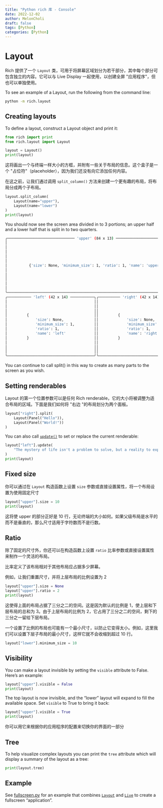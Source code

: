 ```yaml
---
title: "Python rich 库 - Console"
date: 2022-12-02
author: MelonCholi
draft: false
tags: [Python]
categories: [Python]
---
```


# Layout

Rich 提供了一个 `Layout` 类，可用于将屏幕区域划分为若干部分，其中每个部分可包含独立的内容。它可以与 Live Display 一起使用，以创建全屏 "应用程序"，但也可以单独使用。

To see an example of a Layout, run the following from the command line:

```bash
python -m rich.layout
```

## Creating layouts

To define a layout, construct a Layout object and print it:

```py
from rich import print
from rich.layout import Layout

layout = Layout()
print(layout)
```

这将画出一个与终端一样大小的方框，并附有一些关于布局的信息。这个盒子是一个 "占位符"（placeholder），因为我们还没有向它添加任何内容。

在这之前，让我们通过调用 `split_column()` 方法来创建一个更有趣的布局，将布局分成两个子布局。

```py
layout.split_column(
    Layout(name="upper"),
    Layout(name="lower")
)
print(layout)
```

You should now see the screen area divided in to 3 portions; an upper half and a lower half that is split in to two quarters.

```bash
╭─────────────────────────────── 'upper' (84 x 13) ────────────────────────────────╮
│                                                                                  │
│                                                                                  │
│                                                                                  │
│                                                                                  │
│                                                                                  │
│          {'size': None, 'minimum_size': 1, 'ratio': 1, 'name': 'upper'}          │
│                                                                                  │
│                                                                                  │
│                                                                                  │
│                                                                                  │
│                                                                                  │
╰──────────────────────────────────────────────────────────────────────────────────╯
╭─────────── 'left' (42 x 14) ───────────╮╭────────── 'right' (42 x 14) ───────────╮
│                                        ││                                        │
│                                        ││                                        │
│                                        ││                                        │
│         {                              ││         {                              │
│             'size': None,              ││             'size': None,              │
│             'minimum_size': 1,         ││             'minimum_size': 1,         │
│             'ratio': 1,                ││             'ratio': 1,                │
│             'name': 'left'             ││             'name': 'right'            │
│         }                              ││         }                              │
│                                        ││                                        │
│                                        ││                                        │
│                                        ││                                        │
╰────────────────────────────────────────╯╰────────────────────────────────────────╯
```

You can continue to call split() in this way to create as many parts to the screen as you wish.

## Setting renderables

Layout 的第一个位置参数可以是任何 Rich renderable，它的大小将被调整为适合布局的区域。下面是我们如何将 "右边 "的布局划分为两个面板。

```py
layout["right"].split(
    Layout(Panel("Hello")),
    Layout(Panel("World!"))
)
```

You can also call [`update()`](https://rich.readthedocs.io/en/stable/reference/layout.html#rich.layout.Layout.update) to set or replace the current renderable:

```py
layout["left"].update(
    "The mystery of life isn't a problem to solve, but a reality to experience."
)
print(layout)
```

## Fixed size

你可以通过在 `Layout` 构造函数上设置 `size` 参数或直接设置属性，将一个布局设置为使用固定尺寸

```py
layout["upper"].size = 10
print(layout)
```

这将使 upper 的部分正好是 10 行，无论终端的大小如何。如果父级布局是水平的而不是垂直的，那么尺寸适用于字符数而不是行数。

## Ratio

除了固定的尺寸外，你还可以在构造函数上设置 `ratio` 比率参数或直接设置属性来制作一个灵活的布局。

比率定义了该布局相对于其他布局应占据多少屏幕。

例如，让我们重置尺寸，并将上层布局的比例设置为 2

```py
layout["upper"].size = None
layout["upper"].ratio = 2
print(layout)
```

这使得上面的布局占据了三分之二的空间。这是因为默认的比例是 1，使上层和下层布局的总和为 3。由于上层布局的比例为 2，它占用了三分之二的空间，剩下的三分之一留给下层布局。

一个设置了比例的布局也可能有一个最小尺寸，以防止它变得太小。例如，这里我们可以设置下层子布局的最小尺寸，这样它就不会收缩到超过 10 行。

```py
layout["lower"].minimum_size = 10
```

## Visibility

You can make a layout invisible by setting the `visible` attribute to False. Here’s an example:

```py
layout["upper"].visible = False
print(layout)
```

The top layout is now invisible, and the “lower” layout will expand to fill the available space. Set `visible` to True to bring it back:

```py
layout["upper"].visible = True
print(layout)
```

你可以用它来根据你的应用程序的配置来切换你的界面的一部分

## Tree

To help visualize complex layouts you can print the `tree` attribute which will display a summary of the layout as a tree:

```py
print(layout.tree)
```

## Example

See [fullscreen.py](https://github.com/willmcgugan/rich/blob/master/examples/fullscreen.py) for an example that combines [`Layout`](https://rich.readthedocs.io/en/stable/reference/layout.html#rich.layout.Layout) and [`Live`](https://rich.readthedocs.io/en/stable/reference/live.html#rich.live.Live) to create a fullscreen “application”.